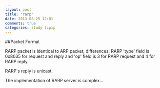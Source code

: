 ```yaml
---
layout: post
title: "rarp"
date: 2013-08-25 12:01
comments: true
categories: study tcpip
---
```


##Packet Format

RARP packet is identical to ARP packet, differences: RARP 'type' field is 0x8035 for request and reply and 'op' field is 3 for RARP request and 4 for RARP reply.

RARP's reply is unicast.

The implementation of RARP server is complex...